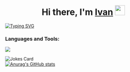 <h1 align="center">Hi there, I'm <a href="https://daniilshat.ru/" target="_blank">Ivan</a> 
<img src="https://github.com/blackcater/blackcater/raw/main/images/Hi.gif" height="32"/></h1>
<a href="https://git.io/typing-svg"><img src="https://readme-typing-svg.herokuapp.com?font=Fira+Code&pause=1000&width=435&lines=I'm+a+Front-end+developer+from+Lviv" alt="Typing SVG" /></a>

<h3>Languages and Tools:</h3>
<a href="https://skillicons.dev">
    <img src="https://skillicons.dev/icons?i=html,css,sass,js,react,redux,typescript,nextjs,git,github,gitflow" />
  </a>

![Jokes Card](https://readme-jokes.vercel.app/api)
<br>
[![Anurag's GitHub stats](https://github-readme-stats.vercel.app/api?username=anuraghazra)](https://github.com/anuraghazra/github-readme-stats)
